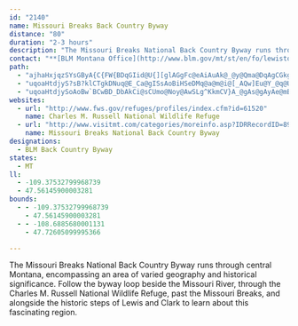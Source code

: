 ```yaml
---
id: "2140"
name: Missouri Breaks Back Country Byway
distance: "80"
duration: "2-3 hours"
description: "The Missouri Breaks National Back Country Byway runs through central Montana, encompassing an area of varied geography and historical importance."
contact: "**[BLM Montana Office](http://www.blm.gov/mt/st/en/fo/lewistown_field_office/UM/byway.html)**              \r\n5001 Southgate Drive                          \r\nBillings, MT 59101                      \r\nPhone: 406 896-5000                      \r\nFax: 406 896-5299                     \r\n[Send Email](mailto:MT_SO_Information@blm.gov)               \r\n \r\n \r\n"
path:
  - "ajhaHxjqzSYsGByA{C{FW{BDqGIid@U{][glAGgFc@eAiAuAk@_@y@Qma@DqAgCGkgDFwT?q~@SyCYq@eAs@k@EwqAFaAoAOe@Gq@Rq~BNwfEBidCCy_Au@_Ao@_@_KE_eAJeAGw@eAQc@S}A?q`G"
  - "uqoaHtdjyS?sB?klCTgkDNuq@E_Ca@gISsAoBiHSeDMq@a@m@i@[_AQw]Eu@Y_@q@UaAAebCi@oAuQyYq@_BKs@_@oJc@yDuOq~@y@eFCy@AsA`A}XEcOLyCjBwVHgD?mEKuFSeBoCaPIsBHwNg@{z@E}PH_BTyApDsOX{AtFmg@l@mEj@_CfA_CbG{KnMuNbAcB~@}CRsANaEHsECmBM_EiAwSFmDPqB|@mEfAmB`A_AlA[nA?~PnA|BBj@MlAq@lE_Gv@uAj@_CTmB|AsPNaCB{GOsSwC}v@CsBBgA`@yBbPgh@h@mCOmFs@iMEyCDsAh@_F`D{QJ_TCsVH}FzKysAfFim@RgF]yEe@mBw@mBeA_B_T{VcDcEm@kA[sAKwAWwTIgAKk@}@eCoCaEqAu@eB]o@YUSg@y@Y_AoIsf@GgEH{RNeBrCeWHmDNiUYgE}Ioo@SqB?yCXcCr@kDzMsk@b@aCJsBEgCSyBgFo]_@sD{Bq}@OcDSmBc@iBy@yAo@u@mCkBy@_ASg@Qk@OsAC}KKoAYmAwC{Gg@k@}As@y@y@c@_AYaAKgBDeAhCaON_BGaC}@aJm@gD_@w@iAgAiAa@iHHqDY_QaEoAs@}@gAc@}@a@gBCkBFoDGmAe@kCmA{De@}@cAoAmIkJmAmCe@{BGmACqA@mB|D}_@JyAH_DKoBs@mEOgKSmAyAyDOy@?eC^aEGqAy@uDCkADmA?_DMoDKq@e@aB_AyB}BmEm@qAa@yAS{B_@sH?q@^cEE_BOg@sBkEoB_CSaA?k@^_E?mA?uAi@{LIyEP_Bj@aCnBsE\\kAVmBLqCA{BaAsGOyB?wHK_DOcBSi@]c@kAm@sDu@gC[{Aa@}@{@yEeGwCkBy@s@sCaDk@kA]mAk@iFg@wCUuGmB{OSs@[g@mCqBiAmBaGgLUk@i@aCKeASaGe@uCIkB\\eDz@}ED}B[mBm@uBiB_EmGaKcFaF}AyBsEsFSc@_@}AI_CReKHmBbBuKjAsFb@iCHqAJaHHw@b@gBJu@OyESgOB{A`AsKj@gFd@aKl@yDJuACq@Ge@Qe@SY]QoAH}@SiA}@[s@Gs@HkAvAgD^eBp@gHAuAO_ASe@OM}@@UGU]Ug@sAsGUeCi@oCIsADg@vDaSz@oI|A_GXkBh@eAjBaAf@e@t@oB`EaW~AoHx@{G^kA^kBBmAIkAC}CXyEFgBCwAK_ATsDAyBLuBBqD^cDD}A|@oEPeGRyB~AiHA}BP{Fh@oBAu@ScAu@kD@eDDcA|CeOjBiFVeB|ByH`DyX~BoQTeC"
  - "uqoaHtdjySoAoBw`BCwBD_DbAkCi@sCUmo@Noy@AwSLg^KkmCV}A_@gAs@gAyAe@mBe@_DIeB?wOmFFcMMs_ATcMAoYJcRf@iCSae@}TkAqAiBaCcBuCcE_JaFoLsFaJsA_Di@yAm@gDeAaIWeAm@mAeAqAqAy@uAY}CMsA_@oAmAy@cBc@aB?g|DHoxAEyzBOsCwh@yfB}BiEo@s@}DcC_BuAaAmA{A{DiBsIk@oBqByJ_CuN}@iEy@oBa@s@gAgAa\\wVi@s@e@cBIgAEmBCuVB}x@IcGuB_Mw@wHQqIMiH@oPJgCdB}QxAsKNwBDkQC{MaAoRcA{O_@oI?aADk@Hk@`@gApCsLbDaJhAaAbEkChCgClA{E|DcXlBeGdAaB~IaFbBqAlAuAzAeDJqAR}Kt@mI^mH?yDaAyEMmF~@gErC}HrAyChB{HX]E_ATaD|AcMxDaTFaKkC{Hx@iN~@qDpEuJxA}DjByJjCyKd@sDB}Bd@yADqD^aEhAuIbBuJh@eHHqC?sAe@oENaAj@gHa@eDI_DKsACmATsDB_BIgC?sFSgFSmAa@iAi@iCi@wCy@cIYmFc@iSKqASg@k@e@i@{@YkAK_FC}H[_C@eAEyHi@}H?sAGsBWyAq@kBg@q@y@PiADm@SiAkAeBuDs@q@cAa@k@}@u@{Ca@m@o@]sB?_@Y_@yAK{APqEByDNeAZu@b@YrBEn@aBhBsClCeIbBgKh@{Fh@iQpBeXf@gIy@}CgAuHCgE`AmBlCaBvEsErAcAtBYvBaAhAq@hBsHx@}AxBsBNcAZgAhHiOx@sAJq@DmANwAV{@p@mAXcAx@aDh@iDNc@rA{A~BwH"
websites:
  - url: "http://www.fws.gov/refuges/profiles/index.cfm?id=61520"
    name: Charles M. Russell National Wildlife Refuge
  - url: "http://www.visitmt.com/categories/moreinfo.asp?IDRRecordID=891&siteid=1"
    name: Missouri Breaks National Back Country Byway
designations:
  - BLM Back Country Byway
states:
  - MT
ll:
  - -109.37532799968739
  - 47.56145900003281
bounds:
  - - -109.37532799968739
    - 47.56145900003281
  - - -108.6885680001131
    - 47.72605099995366

---
```


The Missouri Breaks National Back Country Byway runs through central Montana, encompassing an area of varied geography and historical significance. Follow the byway loop beside the Missouri River, through the Charles M. Russell National Wildlife Refuge, past the Missouri Breaks, and alongside the historic steps of Lewis and Clark to learn about this fascinating region.
